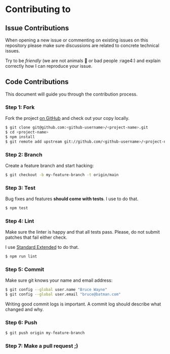# Contributing to <project-name>

## Issue Contributions

When opening a new issue or commenting on existing issues on this repository
please make sure discussions are related to concrete technical issues.

Try to be *friendly* (we are not animals :monkey: or bad people :rage4:) and explain correctly how I can reproduce your issue.

## Code Contributions

This document will guide you through the contribution process.

### Step 1: Fork

Fork the project [on GitHub](https://github.com/<github-username>/<project-name>) and check out your copy locally.

```bash
$ git clone git@github.com:<github-username>/<project-name>.git
$ cd <project-name>
$ npm install
$ git remote add upstream git://github.com/<github-username>/<project-name>.git
```

### Step 2: Branch

Create a feature branch and start hacking:

```bash
$ git checkout -b my-feature-branch -t origin/main
```

### Step 3: Test

Bug fixes and features **should come with tests**. I use [<test-framework>](<test-framework-url>) to do that.

```bash
$ npm test
```

### Step 4: Lint

Make sure the linter is happy and that all tests pass. Please, do not submit
patches that fail either check.

I use [Standard Extended](https://github.com/tinchoz49/eslint-config-standard-ext) to do that.

```bash
$ npm run lint
```

### Step 5: Commit

Make sure git knows your name and email address:

```bash
$ git config --global user.name "Bruce Wayne"
$ git config --global user.email "bruce@batman.com"
```

Writing good commit logs is important. A commit log should describe what
changed and why.

### Step 6: Push

```bash
$ git push origin my-feature-branch
```

### Step 7: Make a pull request ;)
